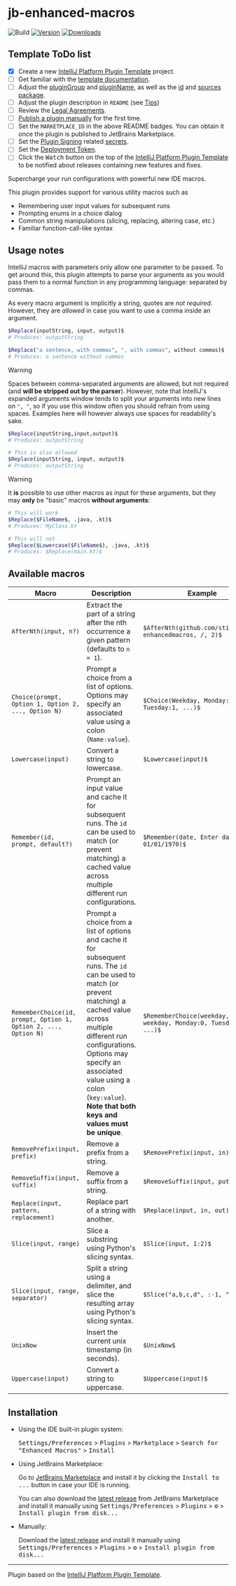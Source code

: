 # jb-enhanced-macros

![Build](https://github.com/stijndcl/jb-enhanced-macros/workflows/Build/badge.svg)
[![Version](https://img.shields.io/jetbrains/plugin/v/MARKETPLACE_ID.svg)](https://plugins.jetbrains.com/plugin/MARKETPLACE_ID)
[![Downloads](https://img.shields.io/jetbrains/plugin/d/MARKETPLACE_ID.svg)](https://plugins.jetbrains.com/plugin/MARKETPLACE_ID)

## Template ToDo list

- [x] Create a new [IntelliJ Platform Plugin Template][template] project.
- [ ] Get familiar with the [template documentation][template].
- [ ] Adjust the [pluginGroup](./gradle.properties) and [pluginName](./gradle.properties), as well as
  the [id](./src/main/resources/META-INF/plugin.xml) and [sources package](./src/main/kotlin).
- [ ] Adjust the plugin description in `README` (see [Tips][docs:plugin-description])
- [ ] Review
  the [Legal Agreements](https://plugins.jetbrains.com/docs/marketplace/legal-agreements.html?from=IJPluginTemplate).
- [ ] [Publish a plugin manually](https://plugins.jetbrains.com/docs/intellij/publishing-plugin.html?from=IJPluginTemplate)
  for the first time.
- [ ] Set the `MARKETPLACE_ID` in the above README badges. You can obtain it once the plugin is published to JetBrains
  Marketplace.
- [ ] Set the [Plugin Signing](https://plugins.jetbrains.com/docs/intellij/plugin-signing.html?from=IJPluginTemplate)
  related [secrets](https://github.com/JetBrains/intellij-platform-plugin-template#environment-variables).
- [ ] Set
  the [Deployment Token](https://plugins.jetbrains.com/docs/marketplace/plugin-upload.html?from=IJPluginTemplate).
- [ ] Click the <kbd>Watch</kbd> button on the top of the [IntelliJ Platform Plugin Template][template] to be notified
  about releases containing new features and fixes.

<!-- Plugin description -->
Supercharge your run configurations with powerful new IDE macros.

This plugin provides support for various utility macros such as

- Remembering user input values for subsequent runs
- Prompting enums in a choice dialog
- Common string manipulations (slicing, replacing, altering case, etc.)
- Familiar function-call-like syntax

<!-- Plugin description end -->

## Usage notes

IntelliJ macros with parameters only allow one parameter to be passed. To get around this, this plugin
attempts to parse your arguments as you would pass them to a normal function in any programming language: separated by
commas.

As every macro argument is implicitly a string, quotes are _not required_. However, they are _allowed_ in case you want
to use a comma inside an argument.

```bash
$Replace(inputString, input, output)$
# Produces: outputString

$Replace("a sentence, with commas", ", with commas", without commas)$
# Produces: a sentence without commas
```

> [!WARNING]
> Spaces between comma-separated arguments are allowed, but not required (and **will be stripped out by the parser**).
> However, note that IntelliJ's expanded arguments window tends to split your arguments into new lines on `", "`, so if
> you use this window often you should refrain from using spaces. Examples here will however always use spaces for
> readability's sake.

```bash
$Replace(inputString,input,output)$
# Produces: outputString

# This is also allowed
$Replace(inputString, input, output)$
# Produces: outputString
```

> [!WARNING]
> It **is** possible to use other macros as input for these arguments, but they may **only** be "basic" macros
> **without arguments**:

```bash
# This will work
$Replace($FileName$, .java, .kt)$
# Produces: MyClass.kt

# This will not
$Replace($Lowercase($FileName$), .java, .kt)$
# Produces: $Replace(main.kt)$
```

## Available macros

| Macro                                                           | Description                                                                                                                                                                                                                                                                                                       | Example                                                              |
|-----------------------------------------------------------------|-------------------------------------------------------------------------------------------------------------------------------------------------------------------------------------------------------------------------------------------------------------------------------------------------------------------|----------------------------------------------------------------------|
| `AfterNth(input, n?)`                                           | Extract the part of a string after the nth occurrence a given pattern (defaults to `n = 1`).                                                                                                                                                                                                                      | `$AfterNth(github.com/stijndcl/jb-enhancedmacros, /, 2)$`            |
| `Choice(prompt, Option 1, Option 2, ..., Option N)`             | Prompt a choice from a list of options. Options may specify an associated value using a colon (`Name:value`).                                                                                                                                                                                                     | `$Choice(Weekday, Monday:0, Tuesday:1, ...)$`                        |
| `Lowercase(input)`                                              | Convert a string to lowercase.                                                                                                                                                                                                                                                                                    | `$Lowercase(input)$`                                                 |
| `Remember(id, prompt, default?)`                                | Prompt an input value and cache it for subsequent runs. The `id` can be used to match (or prevent matching) a cached value across multiple different run configurations.                                                                                                                                          | `$Remember(date, Enter date, 01/01/1970)$`                           |
| `RememberChoice(id, prompt, Option 1, Option 2, ..., Option N)` | Prompt a choice from a list of options and cache it for subsequent runs. The `id` can be used to match (or prevent matching) a cached value across multiple different run configurations. Options may specify an associated value using a colon (`key:value`). **Note that both keys and values must be unique**. | `$RememberChoice(weekday, Enter weekday, Monday:0, Tuesday:1, ...)$` | 
| `RemovePrefix(input, prefix)`                                   | Remove a prefix from a string.                                                                                                                                                                                                                                                                                    | `$RemovePrefix(input, in)$`                                          |
| `RemoveSuffix(input, suffix)`                                   | Remove a suffix from a string.                                                                                                                                                                                                                                                                                    | `$RemoveSuffix(input, put)$`                                         |
| `Replace(input, pattern, replacement)`                          | Replace part of a string with another.                                                                                                                                                                                                                                                                            | `$Replace(input, in, out)$`                                          |
| `Slice(input, range)`                                           | Slice a substring using Python's slicing syntax.                                                                                                                                                                                                                                                                  | `$Slice(input, 1:2)$`                                                |
| `Slice(input, range, separator)`                                | Split a string using a delimiter, and slice the resulting array using Python's slicing syntax.                                                                                                                                                                                                                    | `$Slice("a,b,c,d", :-1, ",")$`                                       |
| `UnixNow`                                                       | Insert the current unix timestamp (in seconds).                                                                                                                                                                                                                                                                   | `$UnixNow$`                                                          |                                                                                                                                                                                                                                                                   
| `Uppercase(input)`                                              | Convert a string to uppercase.                                                                                                                                                                                                                                                                                    | `$Uppercase(input)$`                                                 |

## Installation

- Using the IDE built-in plugin system:

  <kbd>Settings/Preferences</kbd> > <kbd>Plugins</kbd> > <kbd>Marketplace</kbd> > <kbd>Search for "Enhanced
  Macros"</kbd> >
  <kbd>Install</kbd>

- Using JetBrains Marketplace:

  Go to [JetBrains Marketplace](https://plugins.jetbrains.com/plugin/MARKETPLACE_ID) and install it by clicking
  the <kbd>Install to ...</kbd> button in case your IDE is running.

  You can also download the [latest release](https://plugins.jetbrains.com/plugin/MARKETPLACE_ID/versions) from
  JetBrains Marketplace and install it manually using
  <kbd>Settings/Preferences</kbd> > <kbd>Plugins</kbd> > <kbd>⚙️</kbd> > <kbd>Install plugin from disk...</kbd>

- Manually:

  Download the [latest release](https://github.com/stijndcl/jb-enhanced-macros/releases/latest) and install it manually
  using
  <kbd>Settings/Preferences</kbd> > <kbd>Plugins</kbd> > <kbd>⚙️</kbd> > <kbd>Install plugin from disk...</kbd>

---
Plugin based on the [IntelliJ Platform Plugin Template][template].

[template]: https://github.com/JetBrains/intellij-platform-plugin-template

[docs:plugin-description]: https://plugins.jetbrains.com/docs/intellij/plugin-user-experience.html#plugin-description-and-presentation
